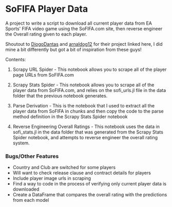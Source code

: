 # SoFIFA Player Data

A project to write a script to download all current player data from EA Sports' FIFA video game using the SoFIFA.com site, then reverse engineer the Overall rating given to each player. 

Shoutout to <a href='https://github.com/DiogoDantas'>DiogoDantas</a> and <a href="https://github.com/arnaldog12">arnaldog12</a> for their project linked here, I did mine a bit differently but got a bit of inspiration from these guys!

Contents: 

1. Scrapy URL Spider - This notebook allows you to scrape all of the player page URLs from SoFIFA.com

2. Scrapy Stats Spider - This notebook allows you to scrape all of the player data from SoFIFA.com, and relies on the sofi_urls.jl file in the data folder that the previous notebook generates.

3. Parse Derivation - This is the notebook that I used to extract all the player data from SoFIFA in chunks and then copy the code to the parse method definition in the Scrapy Stats Spider notebook

4. Reverse Engineering Overall Ratings - This notebook uses the data in sofi_stats.jl in the data folder that was generated from the Scrapy Stats Spider notebook, and attempts to reverse engineer the overall rating system.  


### Bugs/Other Features

* Country and Club are switched for some players
* Will want to check release clause and contract details for players
* Include player image urls in scraping
* Find a way to code in the process of verifying only current player data is downloaded
* Create a DataFrame that compares the overall rating with the predictions from each model